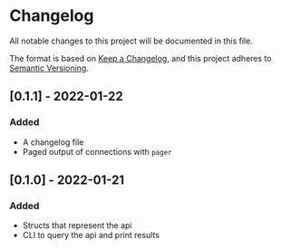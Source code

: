 # Changelog
All notable changes to this project will be documented in this file.

The format is based on [Keep a Changelog](https://keepachangelog.com/en/1.0.0/),
and this project adheres to [Semantic Versioning](https://semver.org/spec/v2.0.0.html).

## [0.1.1] - 2022-01-22
### Added
- A changelog file
- Paged output of connections with `pager`

## [0.1.0] - 2022-01-21
### Added
- Structs that represent the api
- CLI to query the api and print results
